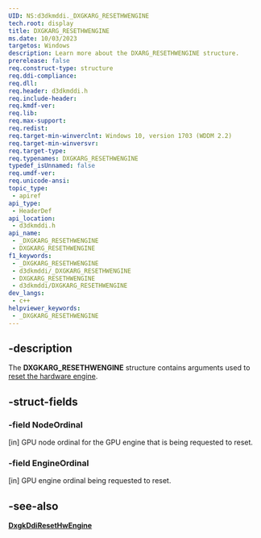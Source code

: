 ```yaml
---
UID: NS:d3dkmddi._DXGKARG_RESETHWENGINE
tech.root: display
title: DXGKARG_RESETHWENGINE
ms.date: 10/03/2023
targetos: Windows
description: Learn more about the DXARG_RESETHWENGINE structure.
prerelease: false
req.construct-type: structure
req.ddi-compliance: 
req.dll: 
req.header: d3dkmddi.h
req.include-header: 
req.kmdf-ver: 
req.lib: 
req.max-support: 
req.redist: 
req.target-min-winverclnt: Windows 10, version 1703 (WDDM 2.2)
req.target-min-winversvr: 
req.target-type: 
req.typenames: DXGKARG_RESETHWENGINE
typedef_isUnnamed: false
req.umdf-ver: 
req.unicode-ansi: 
topic_type:
 - apiref
api_type:
 - HeaderDef
api_location:
 - d3dkmddi.h
api_name:
 - _DXGKARG_RESETHWENGINE
 - DXGKARG_RESETHWENGINE
f1_keywords:
 - _DXGKARG_RESETHWENGINE
 - d3dkmddi/_DXGKARG_RESETHWENGINE
 - DXGKARG_RESETHWENGINE
 - d3dkmddi/DXGKARG_RESETHWENGINE
dev_langs:
 - c++
helpviewer_keywords:
 - _DXGKARG_RESETHWENGINE
---
```


## -description

The **DXGKARG_RESETHWENGINE** structure contains arguments used to [reset the hardware engine](nc-d3dkmddi-dxgkddi_resethwengine.md).

## -struct-fields

### -field NodeOrdinal

[in] GPU node ordinal for the GPU engine that is being requested to reset.

### -field EngineOrdinal

[in] GPU engine ordinal being requested to reset.

## -see-also

[**DxgkDdiResetHwEngine**](nc-d3dkmddi-dxgkddi_resethwengine.md)
